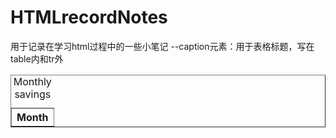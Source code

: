 # HTMLrecordNotes
用于记录在学习html过程中的一些小笔记
--caption元素：用于表格标题，写在table内和tr外
<table border="1">
  <caption>Monthly savings</caption>
  <tr>
    <th>Month</th>
